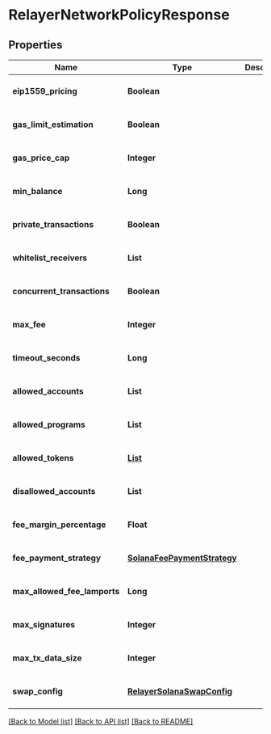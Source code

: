# RelayerNetworkPolicyResponse

## Properties

| Name                         | Type                                                        | Description | Notes                        |
| ---------------------------- | ----------------------------------------------------------- | ----------- | ---------------------------- |
| **eip1559_pricing**          | **Boolean**                                                 |             | [optional] [default to null] |
| **gas_limit_estimation**     | **Boolean**                                                 |             | [optional] [default to null] |
| **gas_price_cap**            | **Integer**                                                 |             | [optional] [default to null] |
| **min_balance**              | **Long**                                                    |             | [optional] [default to null] |
| **private_transactions**     | **Boolean**                                                 |             | [optional] [default to null] |
| **whitelist_receivers**      | **List**                                                    |             | [optional] [default to null] |
| **concurrent_transactions**  | **Boolean**                                                 |             | [optional] [default to null] |
| **max_fee**                  | **Integer**                                                 |             | [optional] [default to null] |
| **timeout_seconds**          | **Long**                                                    |             | [optional] [default to null] |
| **allowed_accounts**         | **List**                                                    |             | [optional] [default to null] |
| **allowed_programs**         | **List**                                                    |             | [optional] [default to null] |
| **allowed_tokens**           | [**List**](SolanaAllowedTokensPolicy.md)                    |             | [optional] [default to null] |
| **disallowed_accounts**      | **List**                                                    |             | [optional] [default to null] |
| **fee_margin_percentage**    | **Float**                                                   |             | [optional] [default to null] |
| **fee_payment_strategy**     | [**SolanaFeePaymentStrategy**](SolanaFeePaymentStrategy.md) |             | [optional] [default to null] |
| **max_allowed_fee_lamports** | **Long**                                                    |             | [optional] [default to null] |
| **max_signatures**           | **Integer**                                                 |             | [optional] [default to null] |
| **max_tx_data_size**         | **Integer**                                                 |             | [optional] [default to null] |
| **swap_config**              | [**RelayerSolanaSwapConfig**](RelayerSolanaSwapConfig.md)   |             | [optional] [default to null] |

[[Back to Model list]](../README.md#documentation-for-models) [[Back to API list]](../README.md#documentation-for-api-endpoints) [[Back to README]](../README.md)
